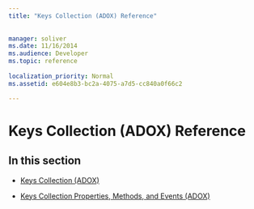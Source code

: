 ```yaml
---
title: "Keys Collection (ADOX) Reference"
 
 
manager: soliver
ms.date: 11/16/2014
ms.audience: Developer
ms.topic: reference
  
localization_priority: Normal
ms.assetid: e604e8b3-bc2a-4075-a7d5-cc840a0f66c2

---
```


# Keys Collection (ADOX) Reference

## In this section

- [Keys Collection (ADOX)](keys-collection-adox.md)
    
- [Keys Collection Properties, Methods, and Events (ADOX)](keys-collection-properties-methods-and-events-adox.md)
    

